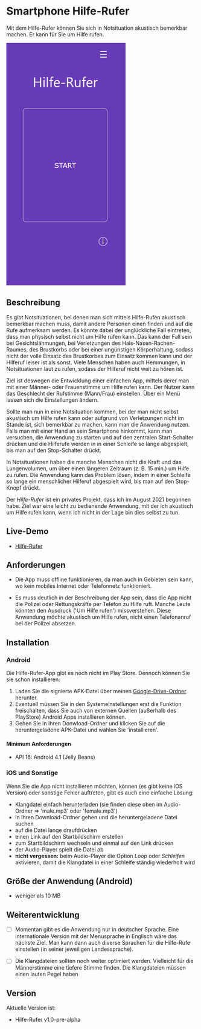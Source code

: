 # Smartphone Hilfe-Rufer
Mit dem Hilfe-Rufer können Sie sich in Notsituation akustisch bemerkbar machen. Er kann für Sie um Hilfe rufen.


![Demo-Seite](./hilfe-rufer-demo.png)

## Beschreibung

Es gibt Notsituationen, bei denen man sich
mittels Hilfe-Rufen akustisch bemerkbar machen muss, damit
andere Personen einen finden und auf die Rufe
aufmerksam werden. Es könnte dabei der unglückliche Fall eintreten,
dass man physisch selbst nicht um Hilfe rufen kann. Das
kann der Fall sein bei Gesichtslähmungen, bei Verletzungen des
Hals-Nasen-Rachen-Raumes, des Brustkorbs oder bei einer ungünstigen
Körperhaltung, sodass nicht der volle Einsatz
des Brustkorbes zum Einsatz kommen kann und der Hilferuf
leiser ist als sonst. Viele Menschen haben auch
Hemmungen, in Notsituationen laut zu rufen, sodass
der Hilferuf nicht weit zu hören ist.

Ziel ist deswegen die Entwicklung einer einfachen App, mittels derer
man mit einer Männer- oder Frauenstimme um Hilfe rufen kann. Der Nutzer kann das Geschlecht der Rufstimme (Mann/Frau) einstellen. Über ein Menü lassen sich die Einstellungen ändern.

Sollte man nun in eine Notsituation kommen, bei der man nicht selbst akustisch um Hilfe rufen kann oder aufgrund von Verletzungen nicht im Stande ist, sich bemerkbar zu machen, kann man die Anwendung nutzen. Falls man mit einer Hand an sein Smartphone hinkommt, kann man versuchen, die Anwendung zu starten und auf den zentralen Start-Schalter drücken und die Hilferufe werden in
in einer Schleife so lange abgespielt, bis man auf den Stop-Schalter drückt.

In Notsituationen haben die manche Menschen nicht die Kraft und das Lungenvolumen, um über einen längeren Zeitraum (z. B. 15 min.) um Hilfe zu rufen. Die Anwendung kann das Problem lösen, indem in einer Schleife so lange ein menschlicher Hilferuf abgespielt wird, bis man auf den Stop-Knopf drückt.

Der *Hilfe-Rufer* ist ein privates Projekt, dass ich im August 2021 begonnen habe. Ziel war eine leicht zu bedienende Anwendung, mit der ich akustisch um Hilfe rufen kann, wenn ich nicht in der Lage bin dies selbst zu tun.

## Live-Demo
* [Hilfe-Rufer](https://moritzott.github.io/hilfe-rufer/)

## Anforderungen
* Die App muss offline funktionieren, da man auch in Gebieten sein kann, wo kein mobiles Internet oder Telefonnetz funktioniert.

* Es muss deutlich in der Beschreibung der App sein, dass die App nicht die Polizei oder Rettungskräfte per Telefon zu Hilfe ruft. Manche Leute könnten den Ausdruck ('Um Hilfe rufen') missverstehen. Diese Anwendung möchte akustisch um Hilfe rufen, nicht einen Telefonanruf bei der Polizei absetzen.

## Installation
### Android
Die Hilfe-Rufer-App gibt es noch nicht im Play Store. Dennoch können Sie sie schon installieren:
1. Laden Sie die signierte APK-Datei über meinen [Google-Drive-Ordner](https://drive.google.com/file/d/12W08eBiSvX9oZrMx4XHLIp25bKeowDvO/view?usp=sharing) herunter.
2. Eventuell müssen Sie in den Systemeinstellungen erst die Funktion freischalten, dass Sie auch von externen Quellen (außerhalb des PlayStore) Android Apps installieren können.
3. Gehen Sie in Ihren Donwload-Ordner und klicken Sie auf die heruntergeladene APK-Datei und wählen Sie 'installieren'.

#### Minimum Anforderungen
* API 16: Android 4.1 (Jelly Beans)

### iOS und Sonstige
Wenn Sie die App nicht installieren möchten, können (es gibt keine iOS Version) oder sonstige Fehler auftreten, gibt es auch eine einfache Lösung:

* Klangdatei einfach herunterladen (sie finden diese oben im Audio-Ordner => 'male.mp3' oder 'female.mp3')
* in Ihren Download-Ordner gehen und die heruntergeladene Datei suchen
* auf die Datei lange draufdrücken
* einen Link auf den Startbildschirm erstellen
* zum Startbildschirm wechseln und einmal auf den Link drücken
* der Audio-Player spielt die Datei ab
* **nicht vergessen:** beim Audio-Player die Option *Loop* oder *Schleifen* aktivieren, damit die Klangdatei in einer Schleife ständig wiederholt wird

## Größe der Anwendung (Android)
- weniger als 10 MB

## Weiterentwicklung
* [ ] Momentan gibt es die Anwendung nur in deutscher Sprache. Eine internationale Version mit der Menusprache in Englisch wäre das nächste Ziel. Man kann dann auch diverse Sprachen für die Hilfe-Rufe einstellen (in seiner jeweiligen Landessprache).
* [ ] Die Klangdateien sollten noch weiter optimiert werden. Vielleicht für die Männerstimme eine tiefere Stimme finden. Die Klangdateien müssen einen lauten Pegel haben 


## Version
Aktuelle Version ist:
* Hilfe-Rufer v1.0-pre-alpha
